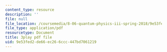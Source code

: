 ```yaml
---
content_type: resource
description: ''
file: null
file_location: /coursemedia/8-06-quantum-physics-iii-spring-2018/9e53fed2de66ec266ccc447bd7061219_loVzNly0Gyw.pdf
file_type: application/pdf
resourcetype: Document
title: 3play pdf file
uid: 9e53fed2-de66-ec26-6ccc-447bd7061219
---
```

